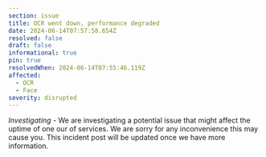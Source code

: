 ```yaml
---
section: issue
title: OCR went down, performance degraded
date: 2024-06-14T07:57:58.654Z
resolved: false
draft: false
informational: true
pin: true
resolvedWhen: 2024-06-14T07:55:46.119Z
affected:
  - OCR
  - Face
severity: disrupted
---
```

*Investigating* - We are investigating a potential issue that might affect the uptime of one our of services. We are sorry for any inconvenience this may cause you. This incident post will be updated once we have more information.